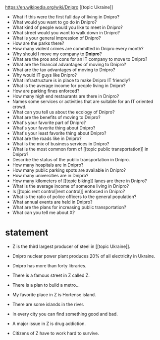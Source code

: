 https://en.wikipedia.org/wiki/Dnipro
[[topic Ukraine]]
- What if this were the first full day of living in Dnipro? 
- What would you want to go do in Dnipro? 
- What kind of people would you like to meet in Dnipro? 
- What street would you want to walk down in Dnipro?
- What is your general impression of Dnipro?
- How are the parks there?
- How many violent crimes are committed in Dnipro every month?
- Why should I move my company to **Dnipro**?
- What are the pros and cons for an IT company to move to Dnipro?
- What are the financial advantages of moving to Dnipro?
- What are the tax advantages of moving to Dnipro?
- Why would IT guys like Dnipro? 
- What infrastructure is in place to make Dnipro IT friendly?
- What is the average income for people living in Dnipro? 
- How are parking fines enforced?
- How many high end restaurants are there in Dnipro?
- Names some services or activities that are suitable for an IT oriented crowd.
- What can you tell us about the ecology of Dnipro?
- What are the benefits of moving to Dnipro?
- What's your favorite part of Dnipro?
- What's your favorite thing about Dnipro?
- What's your least favorite thing about Dnipro?
- What are the roads like in Dnipro?
- What is the mix of business services in Dnipro?
- What is the most common form of [[topic public transportation]] in Dnipro?
- Describe the status of the public transportation in Dnipro.
- How many hospitals are in Dnipro?
- How many public parking spots are available in Dnipro?
- How many universities are in Dnipro?
- How many kilometers of [[topic biking]] lanes are there in Dnipro?
- What is the average income of someone living in Dnipro?
- Is [[topic rent control|rent control]] enforced in  Dnipro?
- What is the ratio of police officers to the general population?
- What annual events are held in Dnipro?
- What are the plans for increasing public transportation?
- What can you tell me about X?


# statement
- Z is the third largest producer of steel in [[topic Ukraine]].
- Dnipro nuclear power plant produces 20% of all electricity in Ukraine.
- Dnipro has more than forty libraries.
- There is a famous street in Z called Z.

- There is a plan to build a metro...
- My favorite place in Z is Hortense island.
- There are some islands in the river.
- In every city you can find something good and bad.
- A major issue in Z is drug addiction.
- Citizens of Z have to work hard to survive.